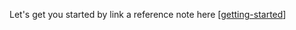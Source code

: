 Let's get you started by link a reference note here [[getting-started]]

[//begin]: # "Autogenerated link references for markdown compatibility"
[getting-started]: docs/getting-started "getting-started"
[//end]: # "Autogenerated link references"
